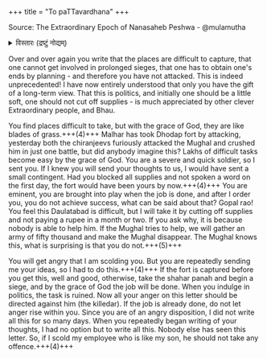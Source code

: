 +++
title = "To paTTavardhana"
+++

Source: The Extraordinary Epoch of Nanasaheb Peshwa - @mulamutha

<details><summary>विस्तारः (द्रष्टुं नोद्यम्)</summary>

Nanasaheb Peshwa's letter to Gopalrao Patwardhan was a private reprimand goading him into action and taking the all-important fort of Daulatabad in 1760. The letter amply reflects his language, style & strategy.
</details>

Over and over again you write that the places are difficult to capture, that one cannot get involved in prolonged sieges, that one has to obtain one's ends by planning - and therefore you have not attacked. This is indeed unprecedented! I have now entirely understood that only you have the gift of a long-term view. That this is politics, and initially one should be a little soft, one should not cut off supplies - is much appreciated by other clever Extraordinary people, and Bhau. 

You find places difficult to take, but with the grace of God, they are like blades of grass.+++(4)+++ Malhar has took Dhodap fort by attacking, yesterday both the chiranjeevs furiously attacked the Mughal and crushed him in just one battle, but did anybody imagine this? Lakhs of difficult tasks become easy by the grace of God. You are a severe and quick soldier, so I sent you. If I knew you will send your thoughts to us, I would have sent a small contingent. Had you blocked all supplies and not spoken a word on the first day, the fort would have been yours by now.+++(4)+++ You are eminent, you are brought into play when the job is done, and after I order you, you do not achieve success, what can be said about that? Gopal rao! You feel this Daulatabad is difficult, but I will take it by cutting off supplies and not paying a rupee in a month or two. If you ask why, it is because nobody is able to help him. If the Mughal tries to help, we will gather an army of fifty thousand and make the Mughal disappear. The Mughal knows this, what is surprising is that you do not.+++(5)+++

You will get angry that I am scolding you. But you are repeatedly sending me your ideas, so I had to do this.+++(4)+++ If the fort is captured before you get this, well and good, otherwise, take the shahar panah and begin a siege, and by the grace of God the job will be done. When you indulge in politics, the task is ruined. Now all your anger on this letter should be directed against him (the killedar). If the job is already done, do not let anger rise within you. Since you are of an angry disposition, I did not write all this for so many days. When you repeatedly began writing of your thoughts, I had no option but to write all this. Nobody else has seen this letter. So, if I scold my employee who is like my son, he should not take any offence.+++(4)+++


